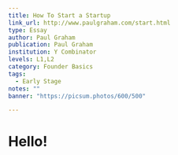 ```yaml
---
title: How To Start a Startup
link_url: http://www.paulgraham.com/start.html
type: Essay
author: Paul Graham
publication: Paul Graham
institution: Y Combinator
levels: L1,L2
category: Founder Basics
tags:
  - Early Stage
notes: ""
banner: "https://picsum.photos/600/500"

---
```


# Hello!
